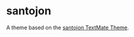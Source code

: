 # santojon

A theme based on the [santojon TextMate Theme](http://colorsublime.com/theme/santojon).
